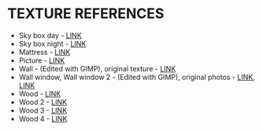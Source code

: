 # TEXTURE REFERENCES

- Sky box day - [LINK](https://opengameart.org/content/sky-box-sunny-day)
- Sky box night - [LINK](https://gamebanana.com/mods/8366)
- Mattress - [LINK](https://pin.it/6niXeX6ep)
- Picture - [LINK](https://www.sportskeeda.com/f1/f1-5-times-alonso-proved-he-is-one-of-the-goats)
- Wall - (Edited with GIMP), original texture - [LINK](https://pin.it/4lNft87Vn)
- Wall window, Wall window 2 - (Edited with GIMP), original photos - [LINK](https://pin.it/4lNft87Vn), [LINK](https://pin.it/44suQWbWO)
- Wood - [LINK](https://pin.it/6ejpZ3D3M)
- Wood 2 - [LINK](https://pin.it/3dDGjpqzo)
- Wood 3 - [LINK](https://pin.it/1WjkqDZq5)
- Wood 4 - [LINK](https://pin.it/63mPV6T2T)
